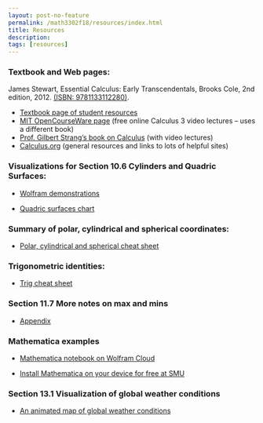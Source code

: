 ```yaml
---
layout: post-no-feature
permalink: /math3302f18/resources/index.html
title: Resources
description: 
tags: [resources]
---
```



### Textbook and Web pages:

James Stewart, Essential Calculus: Early Transcendentals, Brooks Cole, 2nd edition, 2012. [(ISBN: 9781133112280)](https://isbnsearch.org/isbn/9781133112280).

* [Textbook page of student resources](https://www.stewartcalculus.com/media/13_home.php)
* [MIT OpenCourseWare page](https://ocw.mit.edu/courses/mathematics/18-02-multivariable-calculus-fall-2007/) (free online Calculus 3 video lectures – uses a different book)
* [Prof. Gilbert Strang’s book on Calculus](https://ocw.mit.edu/resources/res-18-001-calculus-online-textbook-spring-2005/textbook/) (with video lectures)
* [Calculus.org](http://www.calculus.org/) (general resources and links to lots of helpful sites)


### Visualizations for Section 10.6 Cylinders and Quadric Surfaces:

* [Wolfram demonstrations](http://demonstrations.wolfram.com/CrossSectionsOfQuadraticSurfaces)

* <a href="/assets/quadric_surfaces_chart.pdf">Quadric surfaces chart </a> 

### Summary of polar, cylindrical and spherical coordinates:

* <a href="/assets/polar_cylindrical_spherical_cheat_sheet.pdf">Polar, cylindrical and spherical cheat sheet</a> 

### Trigonometric identities:

* <a href="/assets/trig_cheat_sheet.pdf">Trig cheat sheet</a>

### Section 11.7 More notes on max and mins

* <a href="/assets/11_7_appendix.pdf">Appendix</a> 

### Mathematica examples

* [Mathematica notebook on Wolfram Cloud](https://www.wolframcloud.com/objects/5b5c7e40-5f11-4f98-8952-4a5dc6b2d5bb)

* [Install Mathematica on your device for free at SMU](https://www.smu.edu/OIT/Services/Info/Mathematica)

### Section 13.1 Visualization of global weather conditions

* [An animated map of global weather conditions](https://earth.nullschool.net/about.html)






